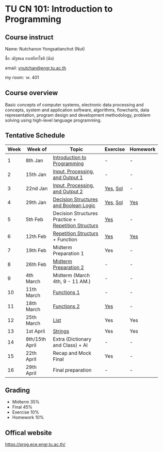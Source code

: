 # TU CN 101: Introduction to Programming 

## Course instruct

Name: Nutchanon Yongsatianchot (Nut)

ชื่อ: ณัฐชนน ยงเสถียรโชติ (นัด)

email: ynutchan@engr.tu.ac.th

my room: วศ. 401

## Course overview 
Basic concepts of computer systems, electronic data processing and concepts, system and application software, algorithms, flowcharts, data representation, program design and development methodology, problem solving using high-level language programming. 

## Tentative Schedule
| Week | Week of  |   Topic   | Exercise | Homework |
| ---- | -------- | --------- | -------- | -------- |
|  1   | 8th Jan   | [Introduction to Programming](https://docs.google.com/presentation/d/1XvCoo9jS1WmAQPzL7H-9T-ZJxJoy30GwlczNOu6JbOU/edit?usp=sharing)     | - | - |
|  2   | 15th Jan  | [Input, Processing, and Output 1](https://colab.research.google.com/github/yongsa-nut/TU_Intro_Prog/blob/main/Chapter_2_Input_Processing_and_Output.ipynb) | - | - | 
|  3   | 22nd Jan  | [Input, Processing, and Output 2](https://colab.research.google.com/github/yongsa-nut/TU_Intro_Prog/blob/main/Chapter_2_Input_Processing_and_Output.ipynb) | [Yes](https://colab.research.google.com/github/yongsa-nut/TU_Intro_Prog/blob/main/Chapter_2_Exercise.ipynb), [Sol](https://github.com/yongsa-nut/TU_Intro_Prog/blob/main/Chapter_2_Exercise_Solution.ipynb) | - |
|  4   | 29th Jan  | [Decision Structures and Boolean Logic](https://colab.research.google.com/github/yongsa-nut/TU_Intro_Prog/blob/main/Chapter_3_Decision_Structures_and_Boolean_Logic.ipynb) | [Yes](https://colab.research.google.com/github/yongsa-nut/TU_Intro_Prog/blob/main/Chapter_3_Exercise.ipynb), [Sol](https://colab.research.google.com/github/yongsa-nut/TU_Intro_Prog/blob/main/Chapter_3_Exercise_sol.ipynb) | [Yes](https://colab.research.google.com/github/yongsa-nut/TU_Intro_Prog/blob/main/Chapter_3_Homework.ipynb) |
|  5   | 5th Feb   | Decision Structures Practice + [Repetition Structurs](https://colab.research.google.com/github/yongsa-nut/TU_Intro_Prog/blob/main/Chapter_4_Repitition_Structures.ipynb)            | [Yes](https://colab.research.google.com/github/yongsa-nut/TU_Intro_Prog/blob/main/Chapter_3_Practice.ipynb) | - |
|  6   | 12th Feb  | [Repetition Structurs](https://colab.research.google.com/github/yongsa-nut/TU_Intro_Prog/blob/main/Chapter_4_Repitition_Structures.ipynb) + Function | [Yes](https://colab.research.google.com/github/yongsa-nut/TU_Intro_Prog/blob/main/Chapter_4_Exercise.ipynb) |  [Yes](https://colab.research.google.com/github/yongsa-nut/TU_Intro_Prog/blob/main/Chapter_4_Homework.ipynb)  |
|  7   | 19th Feb  | Midterm Preparation 1             | Yes  | -   |
|  8   | 26th Feb  | [Midterm Preparation 2](https://colab.research.google.com/github/yongsa-nut/TU_Intro_Prog/blob/main/Mock_Midterm.ipynb)                   | -   | -   |
|  9   | 4th March | Midterm (March 4th, 9 - 11 AM.)    |  -  | -   |
|  10  | 11th March | [Functions 1](https://colab.research.google.com/github/yongsa-nut/TU_Intro_Prog/blob/main/Chapter_5_Function.ipynb)                 | -  | - |
|  11  | 18th March | [Functions 2](https://colab.research.google.com/github/yongsa-nut/TU_Intro_Prog/blob/main/Chapter_5_Function.ipynb)                 | [Yes](https://colab.research.google.com/github/yongsa-nut/TU_Intro_Prog/blob/main/Chapter_5_Exercise.ipynb) | - |
|  12  | 25th March | [List](https://colab.research.google.com/github/yongsa-nut/TU_Intro_Prog/blob/main/Chapter_6_List_and_Tuple.ipynb)      | Yes   | Yes   |
|  13  | 1st April  | [Strings](https://colab.research.google.com/github/yongsa-nut/TU_Intro_Prog/blob/main/Chapter_7_Strings.ipynb)    | Yes   | Yes   |
|  14  | 8th/15th April  | Extra (Dictionary and Class) + AI  | -   | -   | 
|  15  | 22th April | Recap and Mock Final           | Yes | -   |
|  16  | 29th April | Final preparation              | -   | -   |

## Grading 
* Midterm 35%
* Final   45%
* Exercise 10%
* Homework 10%

## Offical website
https://prog.ece.engr.tu.ac.th/ 
